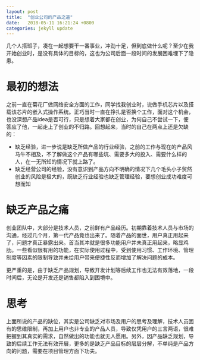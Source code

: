 ```yaml
---
layout: post
title:  "创业公司的产品之道"
date:   2018-05-11 16:21:24 +0800
categories: jekyll update
---
```


几个人搭班子，凑在一起想要干一番事业，冲劲十足，但到底做什么呢？至少在我开始创业时，是没有具体的目标的，这也为公司后面一段时间的发展困难埋下了隐患。

# 最初的想法
之前一直在菊花厂做网络安全方面的工作，同学找我创业时，说做手机芯片以及搭载该芯片的嵌入式操作系统。正巧当时一直在挣扎是否换个工作，面对这个机会，也没深想产品idea是否可行，只是想着大家都在创业，为何自己不尝试一下，便答应了他，一起走上了创业的不归路。回想起来，当时的自己在两点上还是欠缺的：
- 缺乏经验，进一步说是缺乏所做产品的行业经验，之前的工作与现在的产品风马牛不相及，不了解做这个产品有哪些坑、需要多大的投入、需要什么样的人，在一无所知的情况下就上路了。
- 缺乏经营公司的经验，没有意识到产品方向不明确的情况下几个毛头小子贸然创业的风险是极大的，既缺乏行业经验也缺乏管理经验，要想创业成功难度可想而知

# 缺乏产品之痛
创业团队中，大部分是技术人员，之前鲜有产品经历。初期靠着技术人员与市场的沟通，经过几个月，第一代产品竟也出来了。随着产品的面世，用户真正用起来了，问题才真正暴露出来。首当其冲就是很多功能用户并未真正用起来，略显鸡肋。一些看似很有用的功能，在实际使用过程中，受到使用习惯、工作环境、管理制度等因素的限制导致并未给用户带来便捷性反而增加了解决问题的成本。

更严重的是，由于缺乏产品规划，导致开发计划等后续工作也无法有效落地，一段时间后，无论是开发还是销售都陷入到困境中。

# 思考
上面所说的产品的缺位，其实是公司缺乏对市场及用户的思考及理解，技术人员固有的思维限制，再加上用户也非专业的产品人员，导致仅凭用户的三言两语，很难把握到其真实的需求，自然做出的功能也就无人愿用。另外，因产品缺乏规划，导致的后续工作无法有效开展，更多的是缺乏产品目标的层层分解，不单纯是产品方向的问题，需要在项目管理方面下功夫。




